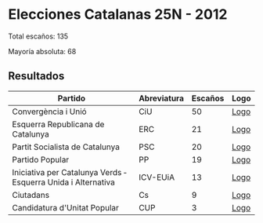 # Elecciones Catalanas 25N - 2012

Total escaños: 135

Mayoría absoluta: 68

## Resultados

| Partido | Abreviatura | Escaños | Logo |
| - | - | - | - |
| Convergència i Unió | CiU | 50 | [Logo](https://github.com/playzzz/Pactos/blob/master/Logos/CIU.jpg?raw=true)
| Esquerra Republicana de Catalunya | ERC | 21 | [Logo](https://github.com/playzzz/Pactos/blob/master/Logos/ERC.jpg?raw=true)
| Partit Socialista de Catalunya | PSC | 20 | [Logo](https://github.com/playzzz/Pactos/blob/master/Logos/PSC.jpg?raw=true)
| Partido Popular | PP | 19 | [Logo](https://github.com/playzzz/Pactos/blob/master/Logos/PP.jpg?raw=true)
| Iniciativa per Catalunya Verds ‑ Esquerra Unida i Alternativa | ICV-EUiA | 13 | [Logo](https://github.com/playzzz/Pactos/blob/master/Logos/ICV.jpg?raw=true)
| Ciutadans | Cs | 9 | [Logo](https://github.com/playzzz/Pactos/blob/master/Logos/Cs.jpg?raw=true)
| Candidatura d'Unitat Popular | CUP | 3 | [Logo](https://github.com/playzzz/Pactos/blob/master/Logos/CUP.jpg?raw=true)
